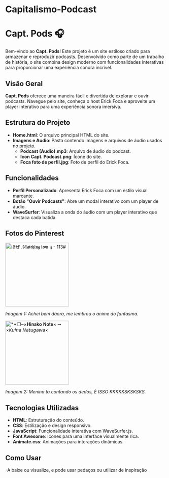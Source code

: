 # Capitalismo-Podcast


# Capt. Pods 🎧

Bem-vindo ao **Capt. Pods**! Este projeto é um site estiloso criado para armazenar e reproduzir podcasts. Desenvolvido como parte de um trabalho de história, o site combina design moderno com funcionalidades interativas para proporcionar uma experiência sonora incrível.

## Visão Geral

**Capt. Pods** oferece uma maneira fácil e divertida de explorar e ouvir podcasts. Navegue pelo site, conheça o host Erick Foca e aproveite um player interativo para uma experiência sonora imersiva.

## Estrutura do Projeto

- **Home.html**: O arquivo principal HTML do site.
- **Imagens e Audio**: Pasta contendo imagens e arquivos de áudio usados no projeto.
  - **Podcast (Audio).mp3**: Arquivo de áudio do podcast.
  - **Icon Capt. Podcast.png**: Ícone do site.
  - **Foca foto de perfil.jpg**: Foto de perfil do Erick Foca.

## Funcionalidades

- **Perfil Personalizado**: Apresenta Erick Foca com um estilo visual marcante.
- **Botão "Ouvir Podcasts"**: Abre um modal interativo com um player de áudio.
- **WaveSurfer**: Visualiza a onda do áudio com um player interativo que destaca cada batida.

## Fotos do Pinterest

<img src="https://i.pinimg.com/736x/e9/63/7a/e9637ae9d9e07851cc14f36aa3a0f1e0.jpg" alt="ほぜ .𝕄𝖆𝖙𝖈𝖍𝖎𝖓𝖌 𝖎𝖈𝖔𝖓 ¡¡ - 113#" height="200" width="200"/>

*Imagem 1: Achei bem daora, me lembrou o anime do fantasma.*

<img src="https://i.pinimg.com/564x/93/03/d0/9303d09db51e2272cd4bb1b029b11c95.jpg" alt="*∗❐‒×𝐇𝐢𝐧𝐚𝐤𝐨 𝐍𝐨𝐭𝐞× ➞ ×𝘒𝘶𝘪𝘯𝘢 𝘕𝘢𝘵𝘶𝘨𝘢𝘸𝘢×" height="200" width="200"/>

*Imagem 2: Menina ta contando os dedos, È ISSO KKKKKSKSKSKS.*

## Tecnologias Utilizadas

- **HTML**: Estruturação do conteúdo.
- **CSS**: Estilização e design responsivo.
- **JavaScript**: Funcionalidade interativa com WaveSurfer.js.
- **Font Awesome**: Ícones para uma interface visualmente rica.
- **Animate.css**: Animações para interações dinâmicas.

## Como Usar
-A baixe ou visualize, e pode usar pedaços ou utilizar de inspiração



